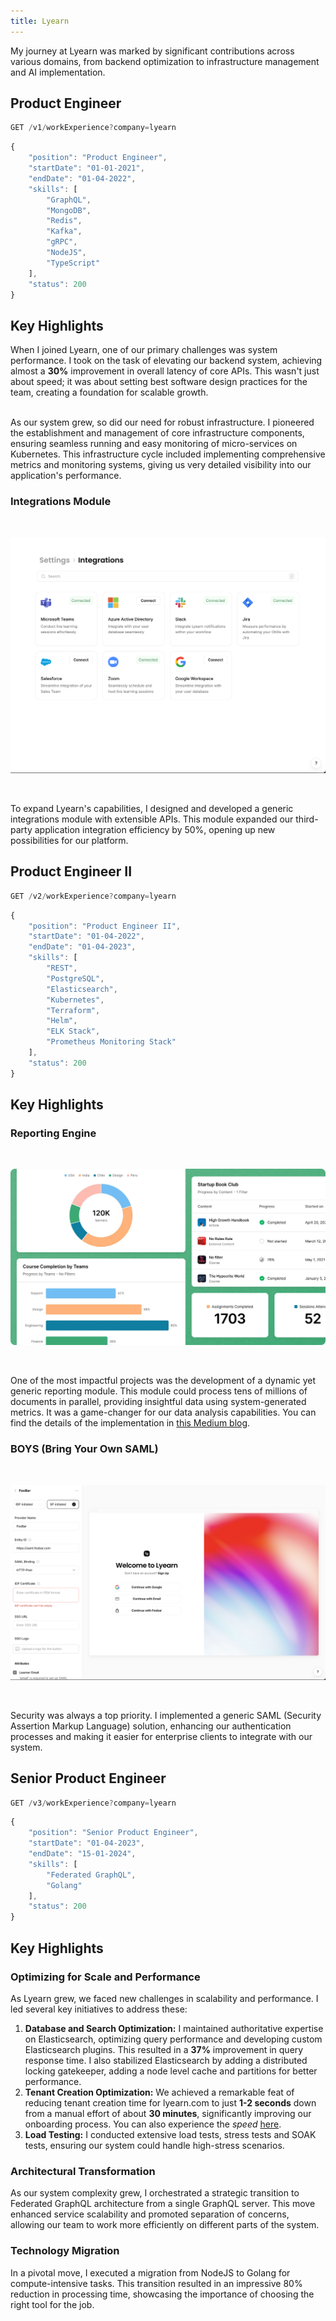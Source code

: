 ```yaml
---
title: Lyearn
---
```


My journey at Lyearn was marked by significant contributions across various domains, from backend optimization to infrastructure management and AI implementation.

## Product Engineer
```js
GET /v1/workExperience?company=lyearn
```

```js
{
	"position": "Product Engineer",
	"startDate": "01-01-2021",
	"endDate": "01-04-2022",
	"skills": [
		"GraphQL",
		"MongoDB",
		"Redis",
		"Kafka",
		"gRPC",
		"NodeJS",
		"TypeScript"
	],
	"status": 200
}
```

## Key Highlights

When I joined Lyearn, one of our primary challenges was system performance. I took on the task of elevating our backend system, achieving almost a **30%** improvement in overall latency of core APIs. This wasn't just about speed; it was about setting best software design practices for the team, creating a foundation for scalable growth.

<br />
As our system grew, so did our need for robust infrastructure. I pioneered the establishment and management of core infrastructure components, ensuring seamless running and easy monitoring of micro-services on Kubernetes. This infrastructure cycle included implementing comprehensive metrics and monitoring systems, giving us very detailed visibility into our application's performance.

### Integrations Module

<br />
<div class="custom-cover-image">

![lyearn-integration](/img/lyearn-integration.png)

</div>
<br />

To expand Lyearn's capabilities, I designed and developed a generic integrations module with extensible APIs. This module expanded our third-party application integration efficiency by 50%, opening up new possibilities for our platform.

## Product Engineer II
```js
GET /v2/workExperience?company=lyearn
```

```js
{
	"position": "Product Engineer II",
	"startDate": "01-04-2022",
	"endDate": "01-04-2023",
	"skills": [
		"REST",
		"PostgreSQL",
		"Elasticsearch",
		"Kubernetes",
		"Terraform",
		"Helm",
		"ELK Stack",
		"Prometheus Monitoring Stack"
	],
	"status": 200
}
```

## Key Highlights

### Reporting Engine

<br />
<div class="custom-cover-image">

![lyearn-reporting](/img/lyearn-reporting.png)

</div>
<br />

One of the most impactful projects was the development of a dynamic yet generic reporting module. This module could process tens of millions of documents in parallel, providing insightful data using system-generated metrics. It was a game-changer for our data analysis capabilities. You can find the details of the implementation in [this Medium blog](https://blog.lyearn.com/how-we-built-a-reporting-module-powered-by-user-driven-custom-es-queries-96f206d886f8).

### BOYS (Bring Your Own SAML)

<br />
<div class="custom-cover-image">

![lyearn-saml](/img/lyearn-saml.png)

</div>
<br />

Security was always a top priority. I implemented a generic SAML (Security Assertion Markup Language) solution, enhancing our authentication processes and making it easier for enterprise clients to integrate with our system.

## Senior Product Engineer
```js
GET /v3/workExperience?company=lyearn
```

```js
{
	"position": "Senior Product Engineer",
	"startDate": "01-04-2023",
	"endDate": "15-01-2024",
	"skills": [
		"Federated GraphQL",
		"Golang"
	],
	"status": 200
}
```

## Key Highlights

### Optimizing for Scale and Performance
As Lyearn grew, we faced new challenges in scalability and performance. I led several key initiatives to address these:

1. **Database and Search Optimization:** I maintained authoritative expertise on Elasticsearch, optimizing query performance and developing custom Elasticsearch plugins. This resulted in a **37%** improvement in query response time. I also stabilized Elasticsearch by adding a distributed locking gatekeeper, adding a node level cache and partitions for better performance.
2. **Tenant Creation Optimization:** We achieved a remarkable feat of reducing tenant creation time for lyearn.com to just **1-2 seconds** down from a manual effort of about **30 minutes**, significantly improving our onboarding process. You can also experience the _speed_ [here](https://www.lyearn.com/signup).
3. **Load Testing:** I conducted extensive load tests, stress tests and SOAK tests, ensuring our system could handle high-stress scenarios.

### Architectural Transformation
As our system complexity grew, I orchestrated a strategic transition to Federated GraphQL architecture from a single GraphQL server. This move enhanced service scalability and promoted separation of concerns, allowing our team to work more efficiently on different parts of the system.

### Technology Migration
In a pivotal move, I executed a migration from NodeJS to Golang for compute-intensive tasks. This transition resulted in an impressive 80% reduction in processing time, showcasing the importance of choosing the right tool for the job.
